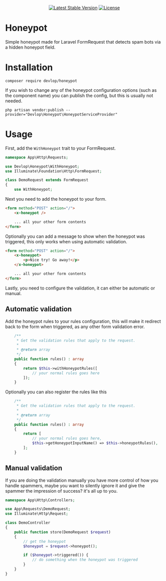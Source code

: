 <p align="center">
    <a href="https://packagist.org/packages/devlop/honeypot"><img src="https://img.shields.io/packagist/v/devlop/honeypot" alt="Latest Stable Version"></a>
    <a href="https://github.com/devlop/honeypot/blob/master/LICENSE.md"><img src="https://img.shields.io/packagist/l/devlop/honeypot" alt="License"></a>
</p>

# Honeypot

Simple honeypot made for Laravel FormRequest that detects spam bots via a hidden honeypot field.

# Installation

```
composer require devlop/honeypot
```

If you wish to change any of the honeypot configuration options (such as the component name) you can publish the config, but this is usually not needed.

```
php artisan vendor:publish --provider="Devlop\Honeypot\HoneypotServiceProvider"
```

# Usage

First, add the `WithHoneypot` trait to your FormRequest.

```php
namespace App\Http\Requests;

use Devlop\Honeypot\WithHoneypot;
use Illuminate\Foundation\Http\FormRequest;

class DemoRequest extends FormRequest
{
    use WithHoneypot;
```

Next you need to add the honeypot to your form.

```html
<form method="POST" action="/">
    <x-honeypot />

    ... all your other form contents
</form>
```

Optionally you can add a message to show when the honeypot was triggered, this only works when using automatic validation.

```html
<form method="POST" action="/">
    <x-honeypot>
        <p>Nice try! Go away!</p>
    </x-honeypot>

    ... all your other form contents
</form>
```

Lastly, you need to configure the validation, it can either be automatic or manual.

## Automatic validation

Add the honeypot rules to your rules configuration, this will make it redirect back to the form when triggered, as any other form validation error.

```php
    /**
     * Get the validation rules that apply to the request.
     *
     * @return array
     */
    public function rules() : array
    {
        return $this->withHoneypotRules([
            // your normal rules goes here
        ]);
    }
```

Optionally you can also register the rules like this

```php
    /**
     * Get the validation rules that apply to the request.
     *
     * @return array
     */
    public function rules() : array
    {
        return [
            // your normal rules goes here,
            $this->getHoneypotInputName() => $this->honeypotRules(),
        ];
    }
```

## Manual validation

If you are doing the validation manually you have more control of how you handle spammers,
maybe you want to silently ignore it and give the spammer the impression of success? it's all up to you.

```php
namespace App\Http\Controllers;

use App\Requests\DemoRequest;
use Illuminate\Http\Request;

class DemoController
{
    public function store(DemoRequest $request)
    {
        // get the honeypot
        $honeypot = $request->honeypot();

        if ($honeypot->triggered()) {
            // do something when the honeypot was triggered
        }
    }
}
```
